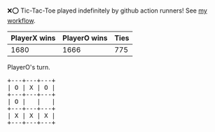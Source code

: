 :x::o: Tic-Tac-Toe played indefinitely by github action runners! See [my workflow](.github/workflows/play.yaml).

|PlayerX wins|PlayerO wins|Ties|
|-|-|-|
|1680|1666|775|

PlayerO's turn.

<pre>
+---+---+---+
| O | X | O |
+---+---+---+
| O |   |   |
+---+---+---+
| X | X | X |
+---+---+---+
</pre>